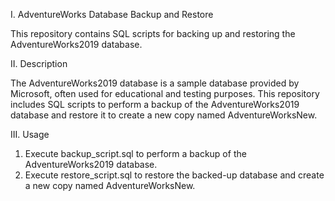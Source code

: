 I. AdventureWorks Database Backup and Restore

This repository contains SQL scripts for backing up and restoring the AdventureWorks2019 database.

II. Description

The AdventureWorks2019 database is a sample database provided by Microsoft, often used for educational and testing purposes. 
This repository includes SQL scripts to perform a backup of the AdventureWorks2019 database and restore it to create a new copy named AdventureWorksNew.


III. Usage
1. Execute backup_script.sql to perform a backup of the AdventureWorks2019 database.
2. Execute restore_script.sql to restore the backed-up database and create a new copy named AdventureWorksNew.
